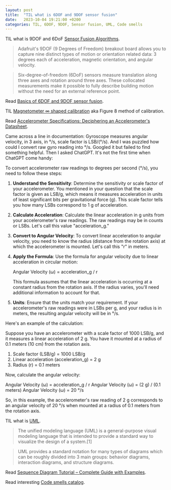 ```yaml
---
layout: post
title:  "TIL what is 6DOF and 9DOF sensor fusion"
date:   2023-10-04 19:21:00 +0200
categories: TIL, 6DOF, 9DOF, Sensor fusion, UML, Code smells
---
```

TIL what is 9DOF and 6DoF [Sensor Fusion Algorithms](https://learn.adafruit.com/ahrs-for-adafruits-9-dof-10-dof-breakout/sensor-fusion-algorithms).

> Adafruit's 9DOF (9 Degrees of Freedom) breakout board allows you to capture nine distinct types of motion or orientation related data: 3 degrees each of acceleration, magnetic orientation, and angular velocity.

> Six-degree-of-freedom (6DoF) sensors measure translation along three axes and rotation around three axes. These collocated measurements make it possible to fully describe building motion without the need for an external reference point.

Read [Basics of 6DOF and 9DOF sensor fusion](https://embeddedcomputing.com/technology/analog-and-power/basics-of-6dof-and-9dof-sensor-fusion).

TIL [Magnetometer ∞ shaped calibration](https://electronics.stackexchange.com/questions/22144/magnetometer-∞-shaped-calibration) aka Figure 8 method of calibration.

Read [Accelerometer Specifications: Deciphering an Accelerometer's Datasheet](https://blog.endaq.com/accelerometer-specifications-decoding-a-datasheet).

Came across a line in documentation: Gyroscope measures angular velocity, in 3 axis, in °/s, scale factor is LSB/(°/s). And I was puzzled how could I convert raw gyro reading into °/s. Googled it but failed to find something helpful. Then I asked ChatGPT. It's not the first time when ChatGPT come handy:

To convert accelerometer raw readings to degrees per second (°/s), you need to follow these steps:

1. **Understand the Sensitivity**: Determine the sensitivity or scale factor of your accelerometer. You mentioned in your question that the scale factor is given as LSB/g, which means it measures acceleration in units of least significant bits per gravitational force (g). This scale factor tells you how many LSBs correspond to 1 g of acceleration.

2. **Calculate Acceleration**: Calculate the linear acceleration in g units from your accelerometer's raw readings. The raw readings may be in counts or LSBs. Let's call this value "acceleration_g."

3. **Convert to Angular Velocity**: To convert linear acceleration to angular velocity, you need to know the radius (distance from the rotation axis) at which the accelerometer is mounted. Let's call this "r" in meters.

4. **Apply the Formula**: Use the formula for angular velocity due to linear acceleration in circular motion:

   Angular Velocity (ω) = acceleration_g / r

   This formula assumes that the linear acceleration is occurring at a constant radius from the rotation axis. If the radius varies, you'll need additional information to account for that.

5. **Units**: Ensure that the units match your requirement. If your accelerometer's raw readings were in LSBs per g, and your radius is in meters, the resulting angular velocity will be in °/s.

Here's an example of the calculation:

Suppose you have an accelerometer with a scale factor of 1000 LSB/g, and it measures a linear acceleration of 2 g. You have it mounted at a radius of 0.1 meters (10 cm) from the rotation axis.

1. Scale factor (LSB/g) = 1000 LSB/g
2. Linear acceleration (acceleration_g) = 2 g
3. Radius (r) = 0.1 meters

Now, calculate the angular velocity:

Angular Velocity (ω) = acceleration_g / r
Angular Velocity (ω) = (2 g) / (0.1 meters)
Angular Velocity (ω) = 20 °/s

So, in this example, the accelerometer's raw reading of 2 g corresponds to an angular velocity of 20 °/s when mounted at a radius of 0.1 meters from the rotation axis.

TIL what is [UML](https://en.wikipedia.org/wiki/Unified_Modeling_Language).

>The unified modeling language (UML) is a general-purpose visual modeling language that is intended to provide a standard way to visualize the design of a system.[1]

> UML provides a standard notation for many types of diagrams which can be roughly divided into 3 main groups: behavior diagrams, interaction diagrams, and structure diagrams.

Read [Sequence Diagram Tutorial – Complete Guide with Examples](https://creately.com/guides/sequence-diagram-tutorial/).

Read interesting [Code smells catalog](https://luzkan.github.io/smells).
